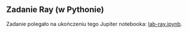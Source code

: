 ## Zadanie Ray (w Pythonie)

Zadanie polegało na ukończeniu tego Jupiter notebooka: [lab-ray.ipynb](lab-ray.ipynb).